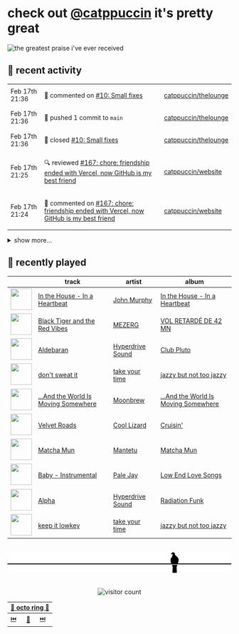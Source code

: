 # check out [@catppuccin](https://github.com/catppuccin) it's pretty great

![the greatest praise i've ever received](https://github.com/user-attachments/assets/ad888e4f-7a22-4eac-85a7-744eacd8eb46)

## 📅 recent activity

<!-- SCRIPT:REPLACE:GITHUB -->
<table>
<tbody>
<tr>
<td><span title='2025-02-17T21:36:42+00:00'>Feb 17th 21:36</span></td>
<td>

💬 commented on [#10: Small fixes](https://github.com/catppuccin/thelounge/pull/10)

</td>
<td>

[catppuccin/thelounge](https://github.com/catppuccin/thelounge)

</td>
</tr>
<tr>
<td><span title='2025-02-17T21:36:38+00:00'>Feb 17th 21:36</span></td>
<td>

🚢 pushed 1 commit to `main`

</td>
<td>

[catppuccin/thelounge](https://github.com/catppuccin/thelounge)

</td>
</tr>
<tr>
<td><span title='2025-02-17T21:36:37+00:00'>Feb 17th 21:36</span></td>
<td>

🎉 closed [#10: Small fixes](https://github.com/catppuccin/thelounge/pull/10)

</td>
<td>

[catppuccin/thelounge](https://github.com/catppuccin/thelounge)

</td>
</tr>
<tr>
<td><span title='2025-02-17T21:25:42+00:00'>Feb 17th 21:25</span></td>
<td>

🔍 reviewed [#167: chore: friendship ended with Vercel, now GitHub is my best friend](https://github.com/catppuccin/website/pull/167)

</td>
<td>

[catppuccin/website](https://github.com/catppuccin/website)

</td>
</tr>
<tr>
<td><span title='2025-02-17T21:24:21+00:00'>Feb 17th 21:24</span></td>
<td>

💬 commented on [#167: chore: friendship ended with Vercel, now GitHub is my best friend](https://github.com/catppuccin/website/pull/167)

</td>
<td>

[catppuccin/website](https://github.com/catppuccin/website)

</td>
</tr>
</tbody>
</table>

<details>
<summary>show more...</summary>
<table>
<tbody>
<tr>
<td><span title='2025-02-17T20:44:58+00:00'>Feb 17th 20:44</span></td>
<td>

💬 commented on [#65: Add crossed out modifier for deprecated diagnostics](https://github.com/catppuccin/helix/pull/65)

</td>
<td>

[catppuccin/helix](https://github.com/catppuccin/helix)

</td>
</tr>
<tr>
<td><span title='2025-02-17T20:27:00+00:00'>Feb 17th 20:27</span></td>
<td>

🚢 pushed 1 commit to `main`

</td>
<td>

[catppuccin/helix](https://github.com/catppuccin/helix)

</td>
</tr>
<tr>
<td><span title='2025-02-17T20:26:59+00:00'>Feb 17th 20:26</span></td>
<td>

🎉 closed [#69: feat: Add color for link labels](https://github.com/catppuccin/helix/pull/69)

</td>
<td>

[catppuccin/helix](https://github.com/catppuccin/helix)

</td>
</tr>
<tr>
<td><span title='2025-02-17T20:26:56+00:00'>Feb 17th 20:26</span></td>
<td>

💬 commented on [#69: feat: Add color for link labels](https://github.com/catppuccin/helix/pull/69)

</td>
<td>

[catppuccin/helix](https://github.com/catppuccin/helix)

</td>
</tr>
<tr>
<td><span title='2025-02-15T12:30:38+00:00'>Feb 15th 12:30</span></td>
<td>

💬 commented on [#31: feat: overhaul](https://github.com/catppuccin/rofi/pull/31)

</td>
<td>

[catppuccin/rofi](https://github.com/catppuccin/rofi)

</td>
</tr>
<tr>
<td><span title='2025-02-14T12:33:37+00:00'>Feb 14th 12:33</span></td>
<td>

💬 commented on [#65: Add crossed out modifier for deprecated diagnostics](https://github.com/catppuccin/helix/pull/65)

</td>
<td>

[catppuccin/helix](https://github.com/catppuccin/helix)

</td>
</tr>
<tr>
<td><span title='2025-02-14T10:12:50+00:00'>Feb 14th 10:12</span></td>
<td>

🚢 pushed 1 commit to `main`

</td>
<td>

[catppuccin/vscode](https://github.com/catppuccin/vscode)

</td>
</tr>
<tr>
<td><span title='2025-02-14T10:12:49+00:00'>Feb 14th 10:12</span></td>
<td>

🎉 closed [#477: fix(tokens/python): mauve builtin types, peach language constants](https://github.com/catppuccin/vscode/pull/477)

</td>
<td>

[catppuccin/vscode](https://github.com/catppuccin/vscode)

</td>
</tr>
<tr>
<td><span title='2025-02-11T17:25:33+00:00'>Feb 11th 17:25</span></td>
<td>

🚢 pushed 1 commit to `main`

</td>
<td>

[catppuccin/vscode](https://github.com/catppuccin/vscode)

</td>
</tr>
<tr>
<td><span title='2025-02-11T17:25:31+00:00'>Feb 11th 17:25</span></td>
<td>

🎉 closed [#460: chore: release main](https://github.com/catppuccin/vscode/pull/460)

</td>
<td>

[catppuccin/vscode](https://github.com/catppuccin/vscode)

</td>
</tr>
<tr>
<td><span title='2025-02-11T17:21:52+00:00'>Feb 11th 17:21</span></td>
<td>

💬 commented on [#474: fix(tokens/markdown): match headings 5 & 6 to style guide](https://github.com/catppuccin/vscode/pull/474)

</td>
<td>

[catppuccin/vscode](https://github.com/catppuccin/vscode)

</td>
</tr>
<tr>
<td><span title='2025-02-11T17:21:50+00:00'>Feb 11th 17:21</span></td>
<td>

🚢 pushed 1 commit to `main`

</td>
<td>

[catppuccin/vscode](https://github.com/catppuccin/vscode)

</td>
</tr>
<tr>
<td><span title='2025-02-11T17:21:49+00:00'>Feb 11th 17:21</span></td>
<td>

🎉 closed [#474: fix(tokens/markdown): match headings 5 & 6 to style guide](https://github.com/catppuccin/vscode/pull/474)

</td>
<td>

[catppuccin/vscode](https://github.com/catppuccin/vscode)

</td>
</tr>
<tr>
<td><span title='2025-02-10T09:56:15+00:00'>Feb 10th 09:56</span></td>
<td>

🔍 reviewed [#484: feat: Create a config linter](https://github.com/catppuccin/tmux/pull/484)

</td>
<td>

[catppuccin/tmux](https://github.com/catppuccin/tmux)

</td>
</tr>
<tr>
<td><span title='2025-02-10T09:44:16+00:00'>Feb 10th 09:44</span></td>
<td>

🔍 reviewed [#484: feat: Create a config linter](https://github.com/catppuccin/tmux/pull/484)

</td>
<td>

[catppuccin/tmux](https://github.com/catppuccin/tmux)

</td>
</tr>
<tr>
<td><span title='2025-02-10T09:34:54+00:00'>Feb 10th 09:34</span></td>
<td>

🔍 reviewed [#484: feat: Create a config linter](https://github.com/catppuccin/tmux/pull/484)

</td>
<td>

[catppuccin/tmux](https://github.com/catppuccin/tmux)

</td>
</tr>
</tbody>
</table>
</details>
<!-- SCRIPT:REPLACE:GITHUB -->

## 🎵 recently played

<!-- SCRIPT:REPLACE:SPOTIFY -->
| | track | artist | album |
| - | - | - | - |
| <img src="https://i.scdn.co/image/ab67616d0000485118d434f009f3bf0f4115290c" width="48" height="48"> | [In the House - In a Heartbeat](https://open.spotify.com/track/0cWPe8mPRyLMxxe94eRVzs) | [John Murphy](https://open.spotify.com/artist/4UGoqrmNHDJ166XD6DtZni) | [In the House - In a Heartbeat](https://open.spotify.com/track/0cWPe8mPRyLMxxe94eRVzs) |
| <img src="https://i.scdn.co/image/ab67616d00004851760d2631b6496f46d8bdc27b" width="48" height="48"> | [Black Tiger and the Red Vibes](https://open.spotify.com/track/5RkFlUow8hhCPd2ybDJh5K) | [MEZERG](https://open.spotify.com/artist/7G9gz8bsP8VM5CMFTSBvNe) | [VOL RETARDÉ DE 42 MN](https://open.spotify.com/track/5RkFlUow8hhCPd2ybDJh5K) |
| <img src="https://i.scdn.co/image/ab67616d00004851c5bc486b267e6bd877c61ce9" width="48" height="48"> | [Aldebaran](https://open.spotify.com/track/1J0QSDJ1uvUzP991ufGQpp) | [Hyperdrive Sound](https://open.spotify.com/artist/5qsgwNthCvc282o9dstOMP) | [Club Pluto](https://open.spotify.com/track/1J0QSDJ1uvUzP991ufGQpp) |
| <img src="https://i.scdn.co/image/ab67616d0000485152bb44a47daaf9addc8e4992" width="48" height="48"> | [don't sweat it](https://open.spotify.com/track/2exFjy4xYVjEkey1Eb3sAC) | [take your time](https://open.spotify.com/artist/21PAJwO0H94xCT4wStKtaE) | [jazzy but not too jazzy](https://open.spotify.com/track/2exFjy4xYVjEkey1Eb3sAC) |
| <img src="https://i.scdn.co/image/ab67616d0000485118d78aa555ed42af8a11db27" width="48" height="48"> | [...And the World Is Moving Somewhere](https://open.spotify.com/track/678YMJdXSPcP8Lpfw2Ov3A) | [Moonbrew](https://open.spotify.com/artist/4hIbcgjW07lDwyea7mJh4w) | [...And the World Is Moving Somewhere](https://open.spotify.com/track/678YMJdXSPcP8Lpfw2Ov3A) |
| <img src="https://i.scdn.co/image/ab67616d000048518131874be9a8b73731680e65" width="48" height="48"> | [Velvet Roads](https://open.spotify.com/track/0ZBnRJYgCZf50NMvZI8z59) | [Cool Lizard](https://open.spotify.com/artist/42PY2qW7MKny7mWzs80ebY) | [Cruisin'](https://open.spotify.com/track/0ZBnRJYgCZf50NMvZI8z59) |
| <img src="https://i.scdn.co/image/ab67616d00004851eec419702d2c96951d1cfde8" width="48" height="48"> | [Matcha Mun](https://open.spotify.com/track/6ab092IGGHILPufKGSKweU) | [Mantetu](https://open.spotify.com/artist/29OdSwPfuMNDXd1h5R2McY) | [Matcha Mun](https://open.spotify.com/track/6ab092IGGHILPufKGSKweU) |
| <img src="https://i.scdn.co/image/ab67616d000048512361ea4e4546ed83b2e28e93" width="48" height="48"> | [Baby - Instrumental](https://open.spotify.com/track/5mGAK2suXHvmL1BLo4p10s) | [Pale Jay](https://open.spotify.com/artist/7H3z77VbkJcCcFilmKqKNM) | [Low End Love Songs](https://open.spotify.com/track/5mGAK2suXHvmL1BLo4p10s) |
| <img src="https://i.scdn.co/image/ab67616d0000485115b6b70122613bb65b841816" width="48" height="48"> | [Alpha](https://open.spotify.com/track/1aAuNoC76d6AYu8b8SOtB6) | [Hyperdrive Sound](https://open.spotify.com/artist/5qsgwNthCvc282o9dstOMP) | [Radiation Funk](https://open.spotify.com/track/1aAuNoC76d6AYu8b8SOtB6) |
| <img src="https://i.scdn.co/image/ab67616d0000485152bb44a47daaf9addc8e4992" width="48" height="48"> | [keep it lowkey](https://open.spotify.com/track/0JUC9mxBzwqi7FQ2vrzK9r) | [take your time](https://open.spotify.com/artist/21PAJwO0H94xCT4wStKtaE) | [jazzy but not too jazzy](https://open.spotify.com/track/0JUC9mxBzwqi7FQ2vrzK9r) |

<!-- SCRIPT:REPLACE:SPOTIFY -->

<br>

<div align="center">

<picture>
    <source media="(prefers-color-scheme: light)" srcset="assets/pigeon-light.svg">
    <source media="(prefers-color-scheme: dark)" srcset="assets/pigeon-dark.svg">
    <img alt="pigeon sitting on a wire" src="assets/pigeon-light.svg">
</picture>

<br>
<br>

![visitor count](https://profile-counter.glitch.me/backwardspy/count.svg)

<table>
    <thead>
        <th colspan="3"><a href="https://octo-ring.com">🐙 octo ring 🐙</a></th>
    </thead>
    <tbody>
        <td><a href="https://octo-ring.com/p/backwardspy/prev">⏮️</a></td>
        <td><a href="https://octo-ring.com/p/backwardspy/random">🔀</a></td>
        <td><a href="https://octo-ring.com/p/backwardspy/next">⏭️</a></td>
    </tbody>
</table>

</div>
